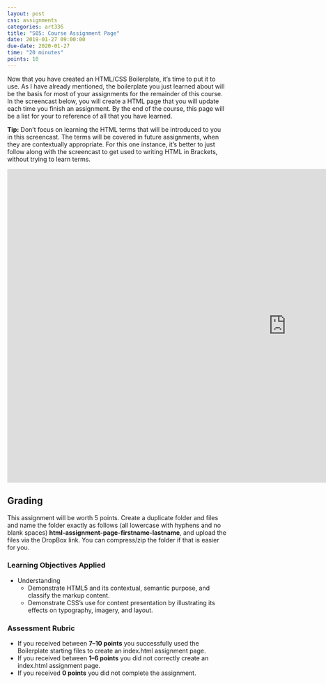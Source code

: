 ```yaml
---
layout: post
css: assignments
categories: art336
title: "S05: Course Assignment Page"
date: 2019-01-27 09:00:00
due-date: 2020-01-27
time: "20 minutes"
points: 10
---
```


Now that you have created an HTML/CSS Boilerplate, it&rsquo;s time to put it to use. As I have already mentioned, the boilerplate you just learned about will be the basis for most of your assignments for the remainder of this course. In the screencast below, you will create a HTML page that you will update each time you finish an assignment. By the end of the course, this page will be a list for your to reference of all that you have learned. 

**Tip:** Don&rsquo;t focus on learning the HTML terms that will be introduced to you in this screencast. The terms will be covered in future assignments, when they are contextually appropriate. For this one instance, it&rsquo;s better to just follow along with the screencast to get used to writing HTML in Brackets, without trying to learn terms.

<div class="video-wrapper">
	<iframe width="1280" height="720" src="https://www.youtube.com/embed/gxh7zQQ72r4" frameborder="0" allow="accelerometer; autoplay; encrypted-media; gyroscope; picture-in-picture" allowfullscreen></iframe>
</div>

## Grading
This assignment will be worth 5 points. Create a duplicate folder and files and name the folder exactly as follows (all lowercase with hyphens and no blank spaces) **html-assignment-page-firstname-lastname**, and upload the files via the DropBox link. You can compress/zip the folder if that is easier for you.

### Learning Objectives Applied
- Understanding
  - Demonstrate HTML5 and its contextual, semantic purpose, and classify the markup content.
  - Demonstrate CSS&rsquo;s use for content presentation by illustrating its effects on typography, imagery, and layout.

### Assessment Rubric
- If you received between **7&ndash;10 points** you successfully used the Boilerplate starting files to create an index.html assignment page.
- If you received between **1&ndash;6 points** you did not correctly create an index.html assignment page.
- If you received **0 points** you did not complete the assignment.
